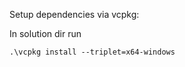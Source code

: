 Setup dependencies via vcpkg:

In solution dir run
```shell
.\vcpkg install --triplet=x64-windows
```
